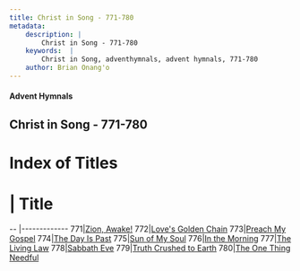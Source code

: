 ```yaml
---
title: Christ in Song - 771-780
metadata:
    description: |
        Christ in Song - 771-780
    keywords:  |
        Christ in Song, adventhymnals, advent hymnals, 771-780
    author: Brian Onang'o
---
```


#### Advent Hymnals
## Christ in Song - 771-780

# Index of Titles
# | Title                        
-- |-------------
771|[Zion, Awake!](/christ-in-song/701-800/771-780/Zion,-Awake!)
772|[Love's Golden Chain](/christ-in-song/701-800/771-780/Love's-Golden-Chain)
773|[Preach My Gospel](/christ-in-song/701-800/771-780/Preach-My-Gospel)
774|[The Day Is Past](/christ-in-song/701-800/771-780/The-Day-Is-Past)
775|[Sun of My Soul](/christ-in-song/701-800/771-780/Sun-of-My-Soul)
776|[In the Morning](/christ-in-song/701-800/771-780/In-the-Morning)
777|[The Living Law](/christ-in-song/701-800/771-780/The-Living-Law)
778|[Sabbath Eve](/christ-in-song/701-800/771-780/Sabbath-Eve)
779|[Truth Crushed to Earth](/christ-in-song/701-800/771-780/Truth-Crushed-to-Earth)
780|[The One Thing Needful](/christ-in-song/701-800/771-780/The-One-Thing-Needful)
